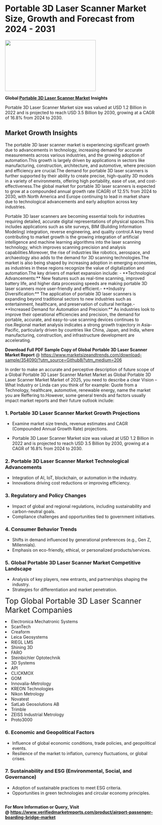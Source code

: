 <H1>Portable 3D Laser Scanner Market Size, Growth and Forecast from 2024 - 2031</H1><img class="aligncenter size-medium wp-image-584254" src="https://thirdeyenews.in/wp-content/uploads/2024/09/Global-Market-Research-300x168.jpeg" alt="" width="300" height="168" /><p><strong>Global&nbsp;<a href="https://www.marketsizeandtrends.com/download-sample/354090/?utm_source=Github8j?utm_medium=206">Portable 3D Laser Scanner Market</a> Insights</strong></p><p>Portable 3D Laser Scanner Market size was valued at USD 1.2 Billion in 2022 and is projected to reach USD 3.5 Billion by 2030, growing at a CAGR of 16.8% from 2024 to 2030.</p><p><h2>Market Growth Insights</h2> <p>The portable 3D laser scanner market is experiencing significant growth due to advancements in technology, increasing demand for accurate measurements across various industries, and the growing adoption of automation.This growth is largely driven by applications in sectors like manufacturing, construction, architecture, and automotive, where precision and efficiency are crucial.The demand for portable 3D laser scanners is further supported by their ability to create precise, high-quality 3D models in a variety of environments, offering high portability, ease of use, and cost-effectiveness.The global market for portable 3D laser scanners is expected to grow at a compounded annual growth rate (CAGR) of 12.5% from 2024 to 2030, with North America and Europe continuing to lead in market share due to technological advancements and early adoption across key industries.</p> <p>Portable 3D laser scanners are becoming essential tools for industries requiring detailed, accurate digital representations of physical spaces.This includes applications such as site surveys, BIM (Building Information Modeling) integration, reverse engineering, and quality control.A key trend contributing to market growth is the growing integration of artificial intelligence and machine learning algorithms into the laser scanning technology, which improves scanning precision and analysis capabilities.Moreover, the rise of industries like robotics, aerospace, and archaeology also adds to the demand for 3D scanning technologies.The market is also being shaped by increasing adoption in emerging economies, as industries in these regions recognize the value of digitalization and automation.The key drivers of market expansion include: - **Technological Advancements:** New features such as real-time scanning, improved battery life, and higher data processing speeds are making portable 3D laser scanners more user-friendly and efficient.- **Industry Diversification:** The application of portable 3D laser scanners is expanding beyond traditional sectors to new industries such as entertainment, healthcare, and preservation of cultural heritage.- **Increased Demand for Automation and Precision:** As industries look to improve their operational efficiencies and precision, the demand for portable, accurate, and easy-to-use scanning devices continues to rise.Regional market analysis indicates a strong growth trajectory in Asia-Pacific, particularly driven by countries like China, Japan, and India, where manufacturing, construction, and infrastructure development are accelerating.<p><span class=""><strong>Download Full PDF Sample Copy of Global Portable 3D Laser Scanner Market Report</strong> @ <a href="https://www.marketsizeandtrends.com/download-sample/354090/?utm_source=Github8j?utm_medium=206" target="_blank">https://www.marketsizeandtrends.com/download-sample/354090/?utm_source=Github8j?utm_medium=206</a></span></p><p>In order to make an accurate and perceptive description of future scope of a Global&nbsp;Portable 3D Laser Scanner Market Market as Global&nbsp;Portable 3D Laser Scanner Market Market of 2025, you need to describe a clear Vision &ndash; What Industry or Linda can you think of for example: Quote from a Technology, healthcare, automotive, renewable energy, name the market you are Reffering to.However, some general trends and factors usually impact market reports and their future outlook include:</p><h3>1.&nbsp;<strong>Portable 3D Laser Scanner Market Growth Projections</strong></h3><ul><li>Examine market size trends, revenue estimates and CAGR (Compounded Annual Growth Rate) projections.</li><li><p>Portable 3D Laser Scanner Market size was valued at USD 1.2 Billion in 2022 and is projected to reach USD 3.5 Billion by 2030, growing at a CAGR of 16.8% from 2024 to 2030.</p></li></ul><h3>2.&nbsp;<strong>Portable 3D Laser Scanner Market Technological Advancements</strong></h3><ul><li>Integration of AI, IoT, blockchain, or automation in the industry.</li><li>Innovations driving cost reductions or improving efficiency.</li></ul><h3>3.&nbsp;<strong>Regulatory and Policy Changes</strong></h3><ul><li>Impact of global and regional regulations, including sustainability and carbon-neutral goals.</li><li>Compliance challenges and opportunities tied to government initiatives.</li></ul><h3>4.&nbsp;<strong>Consumer Behavior Trends</strong></h3><ul><li>Shifts in demand influenced by generational preferences (e.g., Gen Z, Millennials).</li><li>Emphasis on eco-friendly, ethical, or personalized products/services.</li></ul><h3>5.&nbsp;<strong>Global Portable 3D Laser Scanner Market Competitive Landscape</strong></h3><ul><li>Analysis of key players, new entrants, and partnerships shaping the industry.</li><li>Strategies for differentiation and market penetration.</li></ul><p data-pm-slice="1 1 []"><span style="color: inherit; font-family: inherit; font-size: 25px;">Top Global Portable 3D Laser Scanner Market Companies</span></p><div class="" data-test-id=""><p><li>Electronica Mechatronic Systems</li><li> ScanTech</li><li> Creaform</li><li> Leica Geosystems</li><li> RIEGL LMS</li><li> Shining 3D</li><li> FARO</li><li> Steinbichler Optotechnik</li><li> 3D Systems</li><li> API</li><li> CLICKMOX</li><li> GOM</li><li> Innovalia-Metrology</li><li> KREON Technologies</li><li> Nikon Metrology</li><li> Novatest</li><li> SatLab Geosolutions AB</li><li> Trimble</li><li> ZEISS Industrial Metrology</li><li> Proto3000</li></p></div><h3>6.&nbsp;<strong>Economic and Geopolitical Factors</strong></h3><ul><li>Influence of global economic conditions, trade policies, and geopolitical events.</li><li>Resilience of the market to inflation, currency fluctuations, or global crises.</li></ul><h3>7.&nbsp;<strong>Sustainability and ESG (Environmental, Social, and Governance)</strong></h3><ul><li>Adoption of sustainable practices to meet ESG criteria.</li><li>Opportunities in green technologies and circular economy principles.</li></ul><h2><strong style="font-size: 14px;">For More Information or Query, Visit @&nbsp;</strong><a style="background-color: #ffffff; font-size: 14px;" href="https://www.marketsizeandtrends.com/report/portable-3d-laser-scanner-market/" target="_blank">https://www.verifiedmarketreports.com/product/airport-passenger-boarding-bridge-market</a></h2>
